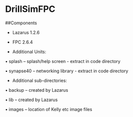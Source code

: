 # DrillSimFPC

##Components

* Lazarus 1.2.6

* FPC 2.6.4

* Additional Units:

•	splash – splash/help screen - extract in code directory

•	synapse40 – networking library - extract in code directory

* Additional sub-directories:

•	backup – created by Lazarus

•	lib – created by Lazarus

•	images – location of Kelly etc image files



